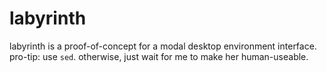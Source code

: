 # labyrinth
labyrinth is a proof-of-concept for a modal desktop environment interface.   
pro-tip: use `sed`. otherwise, just wait for me to make her human-useable. 
